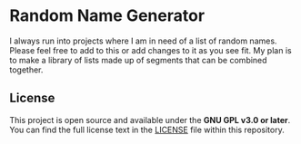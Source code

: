 # Random Name Generator
I always run into projects where I am in need of a list of random names. Please feel free to add to this or add changes to it as you see fit. My plan is to make a library of lists made up of segments that can be combined together.

## License

This project is open source and available under the **GNU GPL v3.0 or later**. You can find the full license text in the [LICENSE](LICENSE) file within this repository.